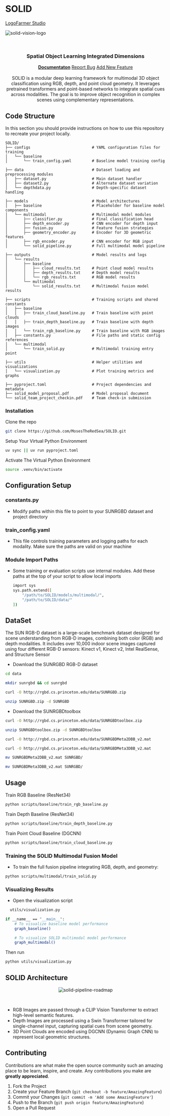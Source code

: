 # SOLID 

[LogoFarmer Studio](https://dribbble.com/shots/25590129-S-Eye-Logo-Design)

![solid-vision-logo](https://github.com/MosesTheRedSea/SOLID/blob/main/solid-vision-design.jpg)

<br />
<p align="center">
  <h3 align="center">Spatial Object Learning Integrated Dimensions</h3>
  <p align="center">
    <a href="https://github.com/catiaspsilva/README-template/blob/main/images/docs.txt"><strong>Documentaton</strong></a>
    <a href="https://github.com/catiaspsilva/README-template/issues">Report Bug</a>
    <a href="https://github.com/catiaspsilva/README-template/issues">Add New Feature</a><br><br>
    SOLID is a modular deep learning framework for multimodal 3D object classification using RGB, depth, and point cloud geometry. It leverages pretrained transformers and point-based networks to integrate spatial cues across modalities. The goal is to improve object recognition in complex scenes using complementary representations.
  </p>
</p>


<!-- GETTING STARTED -->
## Code Structure

In this section you should provide instructions on how to use this repository to recreate your project locally.

```
SOLID/
├── configs                           # YAML configuration files for training
│   └── baseline
│       └── train_config.yaml         # Baseline model training config

├── data                              # Dataset loading and preprocessing modules
│   ├── dataset.py                    # Main dataset handler
│   ├── dataset2.py                   # Alternate dataset variation
│   └── depthdata.py                  # Depth-specific dataset handling

├── models                            # Model architectures
│   ├── baseline                      # Placeholder for baseline model components
│   └── multimodal                    # Multimodal model modules
│       ├── classifier.py             # Final classification head
│       ├── depth_encoder.py          # CNN encoder for depth input
│       ├── fusion.py                 # Feature fusion strategies
│       ├── geometry_encoder.py       # Encoder for 3D geometric features
│       ├── rgb_encoder.py            # CNN encoder for RGB input
│       └── solid_pipeline.py         # Full multimodal model pipeline

├── outputs                           # Model results and logs
│   └── results
│       ├── baseline
│       │   ├── cloud_results.txt     # Point cloud model results
│       │   ├── depth_results.txt     # Depth model results
│       │   └── rgb_results.txt       # RGB model results
│       └── multimodal
│           └── solid_results.txt     # Multimodal fusion model results

├── scripts                           # Training scripts and shared constants
│   ├── baseline
│   │   ├── train_cloud_baseline.py   # Train baseline with point clouds
│   │   ├── train_depth_baseline.py   # Train baseline with depth images
│   │   └── train_rgb_baseline.py     # Train baseline with RGB images
│   ├── constants.py                  # File paths and static config references
│   └── multimodal
│       └── train_solid.py            # Multimodal training entry point

├── utils                             # Helper utilities and visualizations
│   └── visualization.py              # Plot training metrics and graphs

├── pyproject.toml                    # Project dependencies and metadata
├── solid_model_proposal.pdf          # Model proposal document
└── solid_team_project_checkin.pdf    # Team check-in submission
```

### Installation

Clone the repo
   ```bash
   git clone https://github.com/MosesTheRedSea/SOLID.git
   ```
Setup Your Virtual Python Environment
  ```bash
 uv sync || uv run pyproject.toml
  ```
Activate The Virtual Python Environment

```bash
source .venv/bin/activate
```

## Configuration Setup

### constants.py
- Modify paths within this file to point to your SUNRGBD dataset and project directory

### train_config.yaml
- This file controls training parameters and logging paths for each modality. Make sure the paths are valid on your machine

### Module Import Paths
- Some training or evaluation scripts use internal modules. Add these paths at the top of your script to allow local imports
  ```bash
  import sys
  sys.path.extend([
      "/path/to/SOLID/models/multimodal/",
      "/path/to/SOLID/data/"
  ])
  ```
<!-- USAGE EXAMPLES -->

## DataSet 
The SUN RGB-D dataset is a large-scale benchmark dataset designed for scene understanding from RGB-D images, combining both color (RGB) and depth modalities. It includes over 10,000 indoor scene images captured using four different RGB-D sensors: Kinect v1, Kinect v2, Intel RealSense, and Structure Sensor

- Download the SUNRGBD RGB-D dataset
  
```bash
cd data

mkdir sunrgbd && cd sunrgbd

curl -O http://rgbd.cs.princeton.edu/data/SUNRGBD.zip

unzip SUNRGBD.zip -d SUNRGBD
```

- Download the SUNRGBDtoolbox

```bash
curl -O http://rgbd.cs.princeton.edu/data/SUNRGBDtoolbox.zip

unzip SUNRGBDtoolbox.zip -d SUNRGBDtoolbox

curl -O http://rgbd.cs.princeton.edu/data/SUNRGBDMeta2DBB_v2.mat

curl -O http://rgbd.cs.princeton.edu/data/SUNRGBDMeta3DBB_v2.mat

mv SUNRGBDMeta2DBB_v2.mat SUNRGBD/

mv SUNRGBDMeta3DBB_v2.mat SUNRGBD/
```

## Usage

Train RGB Baseline (ResNet34)

```bash
python scripts/baseline/train_rgb_baseline.py
```

Train Depth Baseline  (ResNet34)

```bash
python scripts/baseline/train_depth_baseline.py
```

Train Point Cloud Baseline (DGCNN)

```bash
python scripts/baseline/train_cloud_baseline.py
```

### Training the SOLID Multimodal Fusion Model
- To train the full fusion pipeline integrating RGB, depth, and geometry:

```bash
python scripts/multimodal/train_solid.py
```

### Visualizing Results

- Open the visualization script

```bash
  utils/visualization.py
```

```bash
if __name__ == "__main__":
    # To visualize baseline model performance
    graph_baseline()

    # To visualize SOLID multimodal model performance
    graph_multimodal()
```

Then run

```bash
python utils/visualization.py
```

<!-- ROADMAP -->
## SOLID Architecture

<p align="center">
  <img src="https://github.com/MosesTheRedSea/SOLID/blob/main/solid-pipeline.jpg" alt="solid-pipeline-roadmap" />
</p><br>

  - RGB Images are passed through a CLIP Vision Transformer to extract high-level semantic features.
  - Depth Images are processed using a Swin Transformer tailored for single-channel input, capturing spatial cues from scene geometry.
  - 3D Point Clouds are encoded using DGCNN (Dynamic Graph CNN) to represent local geometric structures.

<!-- CONTRIBUTING -->
## Contributing

Contributions are what make the open source community such an amazing place to be learn, inspire, and create. Any contributions you make are **greatly appreciated**.

1. Fork the Project
2. Create your Feature Branch (`git checkout -b feature/AmazingFeature`)
3. Commit your Changes (`git commit -m 'Add some AmazingFeature'`)
4. Push to the Branch (`git push origin feature/AmazingFeature`)
5. Open a Pull Request

